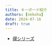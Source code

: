 ```yaml
---
title: キーボード紹介
authors: [nekoha]
date: 2024-07-16
draft: true
---
```


- [禊シリーズ](/mobneko-keebs-doc/docs/about/misogi)
